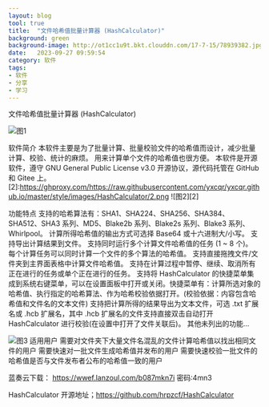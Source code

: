 ```yaml
---
layout: blog
tool: true
title:  "文件哈希值批量计算器 (HashCalculator)"
background: green
background-image: http://ot1cc1u9t.bkt.clouddn.com/17-7-15/78939382.jpg
date:   2023-09-27 09:59:54
category: 软件
tags:
- 软件
- 分享
- 学习
---
```


文件哈希值批量计算器 (HashCalculator)

[1]:https://ghproxy.com/https://raw.githubusercontent.com/yxcqr/yxcqr.github.io/master/style/images/HashCalculator/1.png
![图1][1]

软件简介
本软件主要是为了批量计算、批量校验文件的哈希值而设计，减少批量计算、校验、统计的麻烦。
用来计算单个文件的哈希值也很方便。
本软件是开源软件，遵守 GNU General Public License v3.0 开源协议，源代码托管在 GitHub 和 Gitee 上。
[2]:https://ghproxy.com/https://raw.githubusercontent.com/yxcqr/yxcqr.github.io/master/style/images/HashCalculator/2.png
![图2][2]

功能特点
支持的哈希算法有：SHA1、SHA224、SHA256、SHA384、SHA512、SHA3 系列、MD5、Blake2b 系列、Blake2s 系列、Blake3 系列、Whirlpool。
计算所得哈希值的输出方式可选择 Base64 或十六进制大/小写。
支持导出计算结果到文件。
支持同时运行多个计算文件哈希值的任务 (1 ~ 8 个)。
每个计算任务可以同时计算一个文件的多个算法的哈希值。
支持直接拖拽文件/文件夹到主界面表格中计算文件哈希值。
支持在计算过程中暂停、继续、取消所有正在进行的任务或单个正在进行的任务。
支持将 HashCalculator 的快捷菜单集成到系统右键菜单，可以在设置面板中打开或关闭。快捷菜单有：计算所选对象的哈希值、执行指定的哈希算法、作为哈希校验依据打开。(校验依据：内容包含哈希值和文件名的文本文件)
支持把计算所得的结果导出为文本文件，可选 .txt 扩展名或 .hcb 扩展名，其中 .hcb 扩展名的文件支持直接双击自动打开 HashCalculator 进行校验(在设置中打开了文件关联后)。
其他未列出的功能...

[3]:https://ghproxy.com/https://raw.githubusercontent.com/yxcqr/yxcqr.github.io/master/style/images/HashCalculator/3.png
![图3][3]
适用用户
需要对文件夹下大量文件名混乱的文件计算哈希值以找出相同文件的用户
需要快速对一批文件生成哈希值并发布的用户
需要快速校验一批文件的哈希值是否与文件发布者公布的哈希值一致的用户

蓝奏云下载：
https://wwef.lanzoul.com/b087mkn7i 密码:4mn3

HashCalculator
开源地址；https://github.com/hrpzcf/HashCalculator

  
